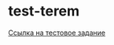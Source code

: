 # test-terem
[Ссылка на тестовое задание](https://ddgrgrv.github.io/test-terem/ "Скорее переходите!")